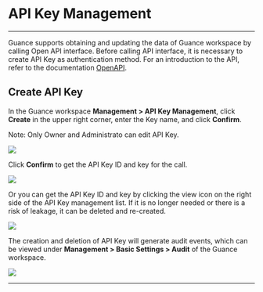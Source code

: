 # API Key Management
---

Guance supports obtaining and updating the data of Guance workspace by calling Open API interface. Before calling API interface, it is necessary to create API Key as authentication method. For an introduction to the API, refer to the documentation [OpenAPI](../../management/api-key/open-api.md).


## Create API Key

In the Guance workspace **Management > API Key Management**, click **Create** in the upper right corner, enter the Key name, and click **Confirm**.

Note: Only Owner and Administrato can edit API Key.

![](../img/3_apikey_1.png)

Click **Confirm** to get the API Key ID and key for the call.

![](../img/3_apikey_2.png)

Or you can get the API Key ID and key by clicking the view icon on the right side of the API Key management list. If it is no longer needed or there is a risk of leakage, it can be deleted and re-created.

![](../img/3.apikey_3.png)

The creation and deletion of API Key will generate audit events, which can be viewed under **Management > Basic Settings > Audit** of the Guance workspace.

![](../img/3.apikey_4.png)


---

